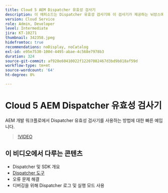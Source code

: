 ```yaml
---
title: Cloud 5 AEM Dispatcher 유효성 검사기
description: 이 에피소드는 Dispatcher 유효성 검사기와 이 검사기가 제공하는 뉘앙스에 대해 약간 더 자세히 설명합니다.
version: Cloud Service
role: Admin, Developer
level: Intermediate
jira: KT-10271
thumbnail: 342358.jpeg
hidefromtoc: true
recommendations: noDisplay, noCatalog
exl-id: e95e7530-100d-4495-abae-4c568e7978b3
duration: 324
source-git-commit: af928e60410022f12207082467d3bd9b818af59d
workflow-type: tm+mt
source-wordcount: '64'
ht-degree: 0%

---
```


# Cloud 5 AEM Dispatcher 유효성 검사기

AEM 개발 워크플로에서 Dispatcher 유효성 검사기를 사용하는 방법에 대한 빠른 예입니다.

>[!VIDEO](https://video.tv.adobe.com/v/342358?quality=12&learn=on)

## 이 비디오에서 다루는 콘텐츠

+ Dispatcher 및 SDK 개요
+ [Dispatcher 도구](https://experienceleague.adobe.com/docs/experience-manager-cloud-service/content/implementing/content-delivery/validation-debug.html)
+ 오류 문제 해결
+ 디버깅을 위해 Dispatcher 로그 및 실행 모드 사용
